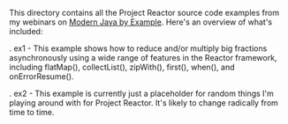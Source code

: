 This directory contains all the Project Reactor source code examples
from my webinars on [Modern Java by
Example](http://www.dre.vanderbilt.edu/~schmidt/MJBE).  Here's an
overview of what's included:

. ex1 - This example shows how to reduce and/or multiply big fractions
        asynchronously using a wide range of features in the Reactor
        framework, including flatMap(), collectList(), zipWith(),
        first(), when(), and onErrorResume().
  
. ex2 - This example is currently just a placeholder for random things
        I'm playing around with for Project Reactor.  It's likely to
        change radically from time to time.
